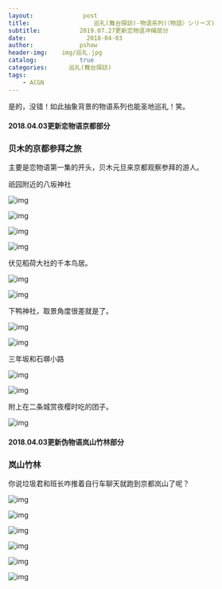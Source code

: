 ```yaml
---
layout:              post
title:                  巡礼(舞台探訪)-物语系列(〈物語〉シリーズ)
subtitle:           2019.07.27更新恋物语冲绳部分
date:                 2018-04-03
author:             pshow
header-img:    img/巡礼.jpg
catalog:            true
categories:      巡礼(舞台探訪)
tags:
    - ACGN
---
```


是的，没错！如此抽象背景的物语系列也能圣地巡礼！笑。

#### 2018.04.03更新恋物语京都部分

### 贝木的京都参拜之旅

主要是恋物语第一集的开头，贝木元旦来京都观察参拜的游人。

祇园附近的八坂神社

![img](https://pcbwew.bn.files.1drv.com/y4mL2AjNOMgi07ot_zEC1cUFZI36wDyur7UW4bXT0j3hVLpdXgptl5KBvfrZrhK1tTqUOzSOogRNjJUvQpzsvGFXKOXZcNf4HYKpeFWSr34lt3pbOSSW9SNtI4AOGECNqU0LFLa30hvoIh213XampzdQV9lAfvSXcaRBsKsN5HUbG8lD9ffv-8lI3oIqCejaZC3KzqMrvuxG6G53lTSVwdvxw?width=1200&height=1598&cropmode=none)

![img](https://pcbxew.bn.files.1drv.com/y4m39r3zBLLLdev3TgDoucjfiFR6bZHaVwjzIhsMMHrr3xoUQGdkSRnC07WvV2IIBxQ9sbjY4Os57ZFOu94659wO8BfA_i1mA9e1KXVfSIDWmKE7mcuV3KSRbJWzjW6xTi_wVyuQ_WuZctgWIFMAXLpUVUxPwKdX9r4UegT2fX_9emsdnb7Oa5zJVF_IbEyETexPnrglnjghl4gts_Esf2h8g?width=1200&height=1598&cropmode=none)

![img](https://psbqew.bn.files.1drv.com/y4mIy227spiV9W_GFBpeKOzlcBkFje2mylNOg5i51s4kExZkV3OIHJFEjSDJPARwANLy7slX0WEMjVO9VS-iJOhJJ4Zz_nUclh03CRTBmbcxEUsQUOOmuAynWhCQ_YphmWTQglGNA0nHXZPEai34CqulKP-7vqOBzAZOgDfVXQItg-PkcjA8JN6ttUTDTC70dq2nAsYc3lgQJf_bX6RV02qPQ?width=750&height=984&cropmode=none)

![img](https://psbvew.bn.files.1drv.com/y4m_WQBNq9pWkGO0Pvdps-B2A2pfzMGIWS0WU-KIVEsuSPV5LvpX65uNffhJ1U5FtRQHrPUNwYrDrk7DkBRqv_8zo5kBm5CXciUi8B88TH8uKJyZvid1Wpcf5Sts6YB_mYtrh9sh2ZBnVNTYDuyFHshl4GK98n2Mn2LtOjRYyNXsNlxOAJQLaLO1pmNxxOKkBIb4gBS0aVb1i1sRfxJdT4LCQ?width=1200&height=1598&cropmode=none)

伏见稻荷大社的千本鸟居。

![img](https://pcbvew.bn.files.1drv.com/y4m_l0RB1F2qFwgJcaIKPQoqikfnuOTsD5LgPnj6zdFJq6Qs84wBooVlxVKsGU5UbCLtyKZJ2Yx7P1jxwh6hqToGRwPgSCfU5X2O3WBsiy08RSrvLFiuQBSpC6NBC68nUYIIJjVMFB7lYbkNHX61lw3YaAiyC--5IneqfugmXSnbBrUso6XClj3eQLx45gzod0FKWnTpc8G-spaniy1TrqgkQ?width=750&height=984&cropmode=none)

![img](https://pcbjew.bn.files.1drv.com/y4mf-X6fAcJVjWsXiIs5GrP2VNymr5vLwQkJuB5CpO6gLmoTEriDrNsiP0_N45dRawwwJ_wJOIahzd4mwbT46LOxzxLZu3-Cude2DjwwuVSQuuVT6HvyOFt66TlTkArR3cH3nNC2xp7BHg2ddkMGE3CmS-9gbR8XipyU1eROLXd9q19GnaMCMprwQ6agKqtZFu1BIuL0F_PThZsqNUMcB0Oeg?width=1200&height=1598&cropmode=none)

下鸭神社，取景角度很差就是了。

![img](https://oxpq5g.bn.files.1drv.com/y4mfHI35yLgh8Vn04kyZjJ6n67WXUYbhwnx0X9e1HuDHUsV3qVObbDWr9u1spf5oENE5no1aqtHEcpbqX18GGaCaF0_aD2Hl4jlOTD5xMVxq5GciqgNiYDwQmgA80uQd7_kWIGL0l2aQ0eigS0yEvqAo6HOzkKlTCnR5l8aoLl4h_4WBSZghGMPVGeHmow3KtNn5nr8InNMd0Lkl27sAu5Kgg?width=4032&height=5290&cropmode=none)

![img](https://oxpp5g.bn.files.1drv.com/y4mOe4OJDMJQ7Cj8cmEPKzj9zaMoZpTY9QhR5mIB0sbtioRLnDoxW8kHz9UiPEPrrvQdSPwlJJJpp4lNGPHJllANBbmM9Wdz70dBZkqFZifFWhIfeaNCJC8jQUCppuCrX3xb2QGBSbcC4pzh_Xa3yDdCXCQxOcDVacTTyDr4RV5jbHVPVtGFsrvSHDp7DjVmcYeuX0mxjNoxL9TTM3_8Ljsnw?width=4032&height=5290&cropmode=none)

三年坂和石塀小路

![img](https://pcbrew.bn.files.1drv.com/y4mOp_xLDaWaOjD-67LxdDNQLYYZFVYTuMYQ-qKmQQPL72a6RRmrntR_WkRV7X-BPI6VD2dRGRzuRJuuP7exumSPXz3QPMcP8SKi9zuKFtMsStHLTa688Tn9172tEUchV0PtW2uK5jE7sLgkxgLd6P2DVuNhY30fe9we1Yzhfrmav39amBH7hnnGorq68RLxnBlVE-zIvNp8M4CpG_s-3rSSA?width=750&height=984&cropmode=none)

![img](https://pcbtew.bn.files.1drv.com/y4mICLcY8CQJOvp0hMKYkMqf6Q3oOAwVVUFlvLmqC18obUrp3UgZ7w3PHQFlM9SQfjqNkRqfLR3qbr2-OYPV8diFzq9XRMCU0B2JWYQ2-TtMGvGUmc0xUMS_GkFZ3p0rSAxhjnnv2nVk-CKHRKhWCslaXc8ZYhQ2PXCrXtM8xvQtORHG72o5HvL7tSo0pvrnFz3Kec2lrZZO22nKH9A32iLfw?width=1200&height=1598&cropmode=none)

附上在二条城赏夜樱时吃的团子。

![img](https://psbtew.bn.files.1drv.com/y4moGMnv_BqCz735irAodLy14Ou0kfV3ySxs9C2QYT-kXOvyWm1CChfytSPoLN96LOX6zQdmS8FeFbf7d1riCzC9i3dQC3ggo00Yk51EjYzr5DwJRRuho11WM20nLhnsye9pLZqO_TPiyVpYsO-XXbf6KGBbWBQ3VyMlbNLdQySHpj2x99EO9NGlpSSdRQm3FVXu0FYdJ0iTkcxR0TPCC9gWg?width=1200&height=1598&cropmode=none)



#### 2018.04.03更新伪物语岚山竹林部分

### 岚山竹林

你说垃圾君和班长咋推着自行车聊天就跑到京都岚山了呢？

![img](https://pcbqew.bn.files.1drv.com/y4mH-S8JIrWEGoeqm4hJBzsbVP_7RtX2pguPStl3lxJwSIejSfiQEWNAnX3S6E3AA_Xh5Upq3rgw3EjMH0Uejd6ymQFIbfhE9HORNKgJ8nVhI_N8FhFOmAbgJanPuyTxAbGGJzSt_caVKouYIJ3JBUNpPXfx_RbULhh7jy3cUZK_4TCStKEE1mRjRAKQQTf5LpILHIuqwToP64RceAsEO68cw?width=750&height=984&cropmode=none)

![img](https://pcbuew.bn.files.1drv.com/y4mXZjl9hH0B_OiXJhrYdNrVxjv73sMcJoY3HAy_f48_EeKPex8SZH3YpdvTXnAYphgEyE0itBD27ek_2YJe1W_Ra6Cz7PS6_AYQN-r55crYzMKPLCdgSsx93dHFr5pkcOgCAq8LpWyg1gDToTxt_6ZcVzHiiNDI7BV9gAywb7fh3aLNua8GiZfDJor1sn8XOI7BcK90aQhcxZRMYxk5jE6Eg?width=1200&height=1598&cropmode=none)

![img](https://pcbiew.bn.files.1drv.com/y4mw3JXwvOI9DH85eahhfxaDiW2bLL-zr5Vvu9x-3efPNqQPtxbdyVz1naGCcXaiXrvKDd-ywlTS_3mzvAWUzRMJM_KUw0bp_OAdfVMxf-5y5GG5JwP2yr15f0o9CuwPkTNJdRC_m8LjPAE_jGb7S_1JC1fGh-fNGJJjA8r3T6VhzpT8m1W--0z3gZzyWtcQtIP-e7xoCia7a_SwmXp81KtTw?width=1200&height=1598&cropmode=none)

![img](https://psbrew.bn.files.1drv.com/y4mDsiDQfIH2xJtJBPHrRm5HTPX5OlstTpRu3LqIbn_jcSM6kCexjvZeMgyCZSCeSK9iGA2OEadXOvd81rYyl0XrpwtD9jx9cLVYlyyb3a9K5x0dlnHlAvIh6vvNyov-dLmry2IbkVOcxUDTypongUA2X4lDAZKT022UVMmkTdd5aXppTrXSJAw832h4XrpCwH6t1RlSo1b_PLd_pMzzadppA?width=1200&height=1598&cropmode=none)

![img](https://pcbsew.bn.files.1drv.com/y4mSzHiC4SIbVJJEemAh81ZVjwSvYW145rQLqW_r6ipt33QO3Oy6yVw1yS5OKUimvpVllrsKP2c_EQb4REopCJvc-s1eOrgGGWevyG6R80O0LO9a7DQK68B99qDItnsotRdq5EdEzQaZQ7ehNfnak4OyjGtEzQLSYiSTYtXrSlY--cPE4Ep8K7anJCgxLDqS4qW2vPAOPPpZg5S68cXabw8tQ?width=1200&height=1598&cropmode=none)

![img](https://psbsew.bn.files.1drv.com/y4mDn11dSOlbBRiauLpLLNq1U39geGPbcj4E-PprAiHZdMO1CmTvQ85ydmNZbkatf2UB4fQKP7YOKxkrmBklkJO_KJO-BVTHgclKMOGWTkkYcIMxMBBT2G7kfVBm0IAXZzFSqBL5z2QnCaub5t9pu9_PAk04crVI3KJONQ60tvOB_lMcoic7Qlia_hLdCPljz-9og3XNGwCFK4X6buBIKMWSw?width=1200&height=1598&cropmode=none)